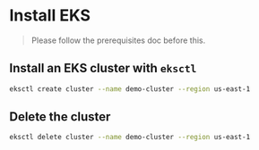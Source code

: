 # Install EKS

> Please follow the prerequisites doc before this.

## Install an EKS cluster with `eksctl`

```bash
eksctl create cluster --name demo-cluster --region us-east-1 
```

## Delete the cluster

```bash
eksctl delete cluster --name demo-cluster --region us-east-1
```
